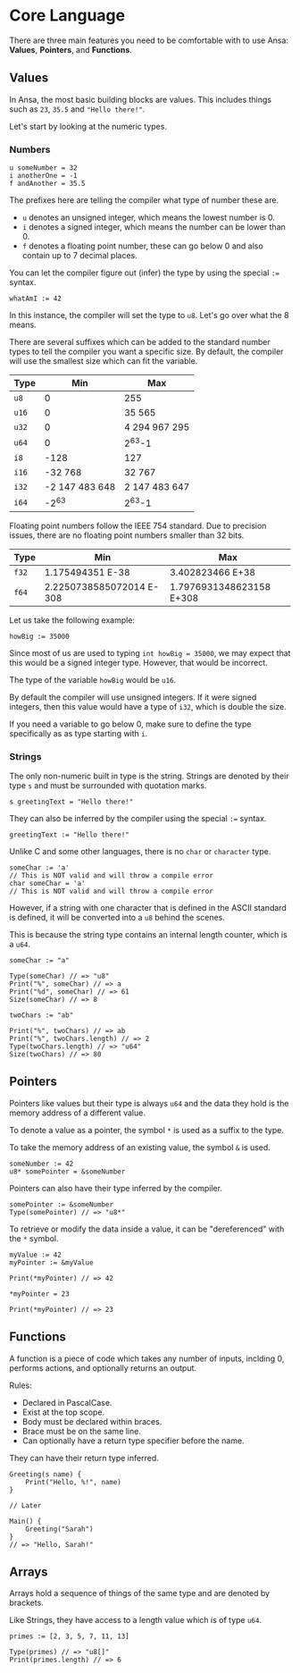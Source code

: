 # Core Language

There are three main features you need to be comfortable with to use Ansa:
**Values**, **Pointers**, and **Functions**.

## Values

In Ansa, the most basic building blocks are values. This includes things such
as `23`, `35.5` and `"Hello there!"`.

Let's start by looking at the numeric types.

### Numbers

```
u someNumber = 32
i anotherOne = -1
f andAnother = 35.5
```

The prefixes here are telling the compiler what type of number these are.

- `u` denotes an unsigned integer, which means the lowest number is 0.
- `i` denotes a signed integer, which means the number can be lower than 0.
- `f` denotes a floating point number, these can go below 0 and also contain
up to 7 decimal places.

You can let the compiler figure out (infer) the type by using the special `:=`
syntax.

```
whatAmI := 42
```

In this instance, the compiler will set the type to `u8`. Let's go over what
the 8 means.

There are several suffixes which can be added to the standard number types to
tell the compiler you want a specific size. By default, the compiler will use
the smallest size which can fit the variable.

| Type | Min | Max |
| ---- | --- | --- |
| `u8`   | 0   | 255 |
| `u16`  | 0   | 35 565 |
| `u32`  | 0   | 4 294 967 295 |
| `u64`  | 0   | 2<sup>63</sup>-1 |
| `i8`   | -128 | 127 |
| `i16`  | -32 768 | 32 767 |
| `i32`  | -2 147 483 648 | 2 147 483 647 |
| `i64`  | -2<sup>63</sup> | 2<sup>63</sup>-1 |


Floating point numbers follow the IEEE 754 standard. Due to precision issues,
there are no floating point numbers smaller than 32 bits.

| Type | Min | Max |
| ---- | --- | --- |
| `f32`  | 1.175494351 E-38 | 3.402823466 E+38 |
| `f64`  | 2.2250738585072014 E-308 | 1.7976931348623158 E+308 |

Let us take the following example:

```
howBig := 35000
```

Since most of us are used to typing `int howBig = 35000`, we may expect that
this would be a signed integer type. However, that would be incorrect.

The type of the variable `howBig` would be `u16`.

By default the compiler will use unsigned integers. If it were signed integers,
then this value would have a type of `i32`, which is double the size.

If you need a variable to go below 0, make sure to define the type specifically
as as type starting with `i`.

### Strings

The only non-numeric built in type is the string. Strings are denoted by their
type `s` and must be surrounded with quotation marks.

```
s greetingText = "Hello there!"
```

They can also be inferred by the compiler using the special `:=` syntax.

```
greetingText := "Hello there!"
```

Unlike C and some other languages, there is no `char` or `character` type.

```
someChar := 'a'
// This is NOT valid and will throw a compile error
char someChar = 'a'
// This is NOT valid and will throw a compile error
```

However, if a string with one character that is defined in the ASCII standard
is defined, it will be converted into a `u8` behind the scenes.

This is because the string type contains an internal length counter, which is
a `u64`.
```
someChar := "a"

Type(someChar) // => "u8"
Print("%", someChar) // => a
Print("%d", someChar) // => 61
Size(someChar) // => 8

twoChars := "ab"

Print("%", twoChars) // => ab
Print("%", twoChars.length) // => 2
Type(twoChars.length) // => "u64"
Size(twoChars) // => 80
```

## Pointers

Pointers like values but their type is always `u64` and the data they hold is
the memory address of a different value.

To denote a value as a pointer, the symbol `*` is used as a suffix to the type.

To take the memory address of an existing value, the symbol `&` is used.

```
someNumber := 42
u8* somePointer = &someNumber
```

Pointers can also have their type inferred by the compiler.

```
somePointer := &someNumber
Type(somePointer) // => "u8*"
```

To retrieve or modify the data inside a value, it can be "dereferenced" with
the `*` symbol.

```
myValue := 42
myPointer := &myValue

Print(*myPointer) // => 42

*myPointer = 23

Print(*myPointer) // => 23
```


## Functions

A function is a piece of code which takes any number of inputs, inclding 0,
performs actions, and optionally returns an output.

Rules:
- Declared in PascalCase.
- Exist at the top scope.
- Body must be declared within braces.
- Brace must be on the same line.
- Can optionally have a return type specifier before the name.

They can have their return type inferred.

```
Greeting(s name) {
	Print("Hello, %!", name)
}

// Later

Main() {
	Greeting("Sarah")
}
// => "Hello, Sarah!"
```

## Arrays

Arrays hold a sequence of things of the same type and are denoted by brackets.

Like Strings, they have access to a length value which is of type `u64`.

```
primes := [2, 3, 5, 7, 11, 13]

Type(primes) // => "u8[]"
Print(primes.length) // => 6
```
